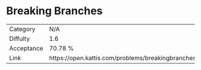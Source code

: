 # Breaking Branches

<table>
    <tr>
        <td>Category</td>
        <td>N/A</td>
    </tr>
    <tr>
        <td>Diffulty</td>
        <td>1.6</td>
    </tr>
    <tr>
        <td>Acceptance</td>
        <td>70.78 %</td>
    </tr>
    <tr>
        <td>Link</td>
        <td>https://open.kattis.com/problems/breakingbranches</td>
    </tr>
</table>